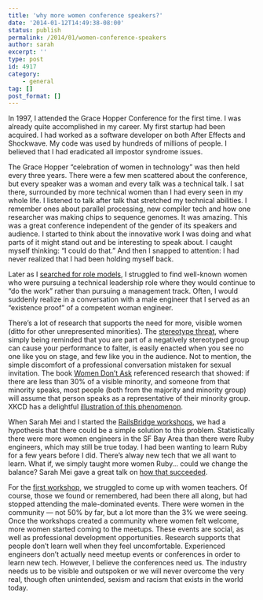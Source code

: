 ```yaml
---
title: 'why more women conference speakers?'
date: '2014-01-12T14:49:38-08:00'
status: publish
permalink: /2014/01/women-conference-speakers
author: sarah
excerpt: ''
type: post
id: 4917
category:
    - general
tag: []
post_format: []
---
```

In 1997, I attended the Grace Hopper Conference for the first time. I was already quite accomplished in my career. My first startup had been acquired. I had worked as a software developer on both After Effects and Shockwave. My code was used by hundreds of millions of people. I believed that I had eradicated all impostor syndrome issues.

The Grace Hopper “celebration of women in technology” was then held every three years. There were a few men scattered about the conference, but every speaker was a woman and every talk was a technical talk. I sat there, surrounded by more technical women than I had every seen in my whole life. I listened to talk after talk that stretched my technical abilities. I remember ones about parallel processing, new compiler tech and how one researcher was making chips to sequence genomes. It was amazing. This was a great conference independent of the gender of its speakers and audience. I started to think about the innovative work I was doing and what parts of it might stand out and be interesting to speak about. I caught myself thinking: “I could do that.” And then I snapped to attention: I had never realized that I had been holding myself back.

Later as I [searched for role models](https://www.ultrasaurus.com/2005/05/role-models/), I struggled to find well-known women who were pursuing a technical leadership role where they would continue to “do the work” rather than pursuing a management track. Often, I would suddenly realize in a conversation with a male engineer that I served as an “existence proof” of a competent woman engineer.

There’s a lot of research that supports the need for more, visible women (ditto for other unrepresented minorities). The [stereotype threat](http://www.reducingstereotypethreat.org/definition.html), where simply being reminded that you are part of a negatively stereotyped group can cause your performance to falter, is easily enacted when you see no one like you on stage, and few like you in the audience. Not to mention, the simple discomfort of a professional conversation mistaken for sexual invitation. The book [Women Don’t Ask](http://www.womendontask.com/) referenced research that showed: if there are less than 30% of a visible minority, and someone from that minority speaks, most people (both from the majority and minority group) will assume that person speaks as a representative of their minority group. XKCD has a delightful [illustration of this phenomenon](http://xkcd.com/385/).

When Sarah Mei and I started the [RailsBridge workshops](http://railsbridge.org/), we had a hypothesis that there could be a simple solution to this problem. Statistically there were more women engineers in the SF Bay Area than there were Ruby engineers, which may still be true today. I had been wanting to learn Ruby for a few years before I did. There’s alway new tech that we all want to learn. What if, we simply taught more women Ruby… could we change the balance? Sarah Mei gave a great talk on [how that succeeded](http://www.sarahmei.com/blog/2010/02/20/scale-8x-slides-posted/).

For the [first workshop](http://www.sarahmei.com/blog/2009/06/14/the-first-rails-workshop/), we struggled to come up with women teachers. Of course, those we found or remembered, had been there all along, but had stopped attending the male-dominated events. There were women in the community — not 50% by far, but a lot more than the 3% we were seeing. Once the workshops created a community where women felt welcome, more women started coming to the meetups. These events are social, as well as professional development opportunities. Research supports that people don’t learn well when they feel uncomfortable. Experienced engineers don’t actually need meetup events or conferences in order to learn new tech. However, I believe the conferences need us. The industry needs us to be visible and outspoken or we will never overcome the very real, though often unintended, sexism and racism that exists in the world today.